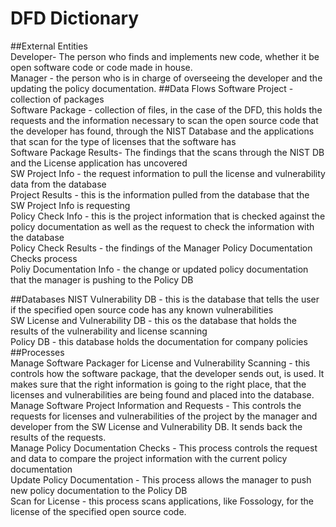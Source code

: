 # DFD Dictionary
##External Entities  
Developer- The person who finds and implements new code, whether it be open software code or code made in house.   
Manager - the person who is in charge of overseeing the developer and the updating the policy documentation. 
##Data Flows
Software Project - collection of packages  
Software Package - collection of files, in the case of the DFD, this holds the requests and the information necessary to scan the open source code that the developer has found, through the NIST Database and the applications that scan for the type of licenses that the software has  
Software Package Results- The findings that the scans through the NIST DB and the License application has uncovered  
SW Project Info -  the request information to pull the license and vulnerability data from the database  
Project Results - this is the information pulled from the database that the SW Project Info is requesting  
Policy Check Info -  this is the project information that is checked against the policy documentation as well as the request to check the information with the database  
Policy Check Results - the findings of the Manager Policy Documentation Checks process  
Poliy Documentation Info - the change or updated policy documentation that the manager is pushing to the Policy DB  

##Databases
NIST Vulnerability DB - this is the database that tells the user if the specified open source code has any known vulnerabilities  
SW License and Vulnerability DB - this os the database that holds the results of the vulnerability and license scanning  
Policy DB - this database holds the documentation for company policies  
##Processes  
Manage Software Packager for License and Vulnerability Scanning - this controls how the software package, that the developer sends out, is used. It makes sure that the right information is going to the right place, that the licenses and vulnerabilities are being found and placed into the database.  
Manage Software Project Information and Requests - This controls the requests for licenses and vulnerabilities of the project by the manager and developer from the SW License and Vulnerability DB. It sends back the results of the requests.  
Manage Policy Documentation Checks - This process controls the request and data to compare the project information with the current policy documentation  
Update Policy Documentation - This process allows the manager to push new policy documentation to the Policy DB  
Scan for License - this process scans applications, like Fossology, for the license of the specified open source code.  
